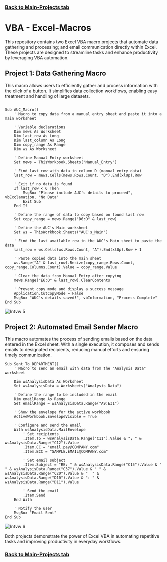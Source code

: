 ### [Back to Main-Projects tab](https://github.com/B-White-M/Projects/blob/abf42c835f30eabed36defb4f504f9d3cfd9be44/README.md)

# VBA - Excel-Macros

This repository contains two Excel VBA macro projects that automate data gathering and processing; and email communication directly within Excel. These projects are designed to streamline tasks and enhance productivity by leveraging VBA automation.

## Project 1: Data Gathering Macro
This macro allows users to efficiently gather and process information with the click of a button. It simplifies data collection workflows, enabling easy treatment and handling of large datasets.

``` VBA Code

Sub AUC_Macro()
    ' Macro to copy data from a manual entry sheet and paste it into a main worksheet

    ' Variable declarations
    Dim mews As Worksheet
    Dim last_row As Long
    Dim last_column As Long
    Dim copy_range As Range
    Dim ws As Worksheet
    
    ' Define Manual Entry worksheet
    Set mews = ThisWorkbook.Sheets("Manual_Entry")
    
    ' Find last row with data in column D (manual entry data)
    last_row = mews.Cells(mews.Rows.Count, "D").End(xlUp).Row
    
    ' Exit if no data is found
    If last_row < 6 Then
        MsgBox "Please include AUC's details to proceed", vbExclamation, "No Data"
        Exit Sub
    End If
    
    ' Define the range of data to copy based on found last row
    Set copy_range = mews.Range("D6:O" & last_row)
    
    ' Define the AUC's Main worksheet
    Set ws = ThisWorkbook.Sheets("AUC's_Main")
    
    ' Find the last available row in the AUC's Main sheet to paste the data
    last_row = ws.Cells(ws.Rows.Count, "A").End(xlUp).Row + 1
    
    ' Paste copied data into the main sheet
    ws.Range("A" & last_row).Resize(copy_range.Rows.Count, copy_range.Columns.Count).Value = copy_range.Value

    ' Clear the data from Manual Entry after copying
    mews.Range("E6:O" & last_row).ClearContents
    
    ' Prevent copy mode and display a success message
    Application.CutCopyMode = False
    MsgBox "AUC's details saved!", vbInformation, "Process Complete"
End Sub

```
![Intvw 5](https://github.com/user-attachments/assets/911d4a82-fad6-4158-a3b1-7ef18fd857b9)

## Project 2: Automated Email Sender Macro
This macro automates the process of sending emails based on the data entered in the Excel sheet. With a single execution, it composes and sends emails to designated recipients, reducing manual efforts and ensuring timely communication.

``` VBA Code
Sub Sent_To_DEPARTMENT()
    ' Macro to send an email with data from the "Analysis Data" worksheet

    Dim wsAnalysisData As Worksheet
    Set wsAnalysisData = Worksheets("Analysis Data")

    ' Define the range to be included in the email
    Dim emailRange As Range
    Set emailRange = wsAnalysisData.Range("A9:E31")

    ' Show the envelope for the active workbook
    ActiveWorkbook.EnvelopeVisible = True

    ' Configure and send the email
    With wsAnalysisData.MailEnvelope
        ' Set recipients
        .Item.To = wsAnalysisData.Range("C11").Value & "; " & wsAnalysisData.Range("C12").Value
        .Item.CC = "email.pay@COMPANY.com"
        .Item.BCC = "SAMPLE.EMAIL@COMPANY.com"
        
        ' Set email subject
        .Item.Subject = "RE: " & wsAnalysisData.Range("C15").Value & " " & wsAnalysisData.Range("C37").Value & " " & wsAnalysisData.Range("C20").Value & "  " & wsAnalysisData.Range("D10").Value & ": " & wsAnalysisData.Range("D11").Value
        
        ' Send the email
        .Item.Send
    End With

    ' Notify the user
    MsgBox "Email Sent"
End Sub

```

![Intvw 6](https://github.com/user-attachments/assets/cc489248-5ec6-4456-9377-e47f1372e926)

Both projects demonstrate the power of Excel VBA in automating repetitive tasks and improving productivity in everyday workflows.

### [Back to Main-Projects tab](https://github.com/B-White-M/Projects/blob/abf42c835f30eabed36defb4f504f9d3cfd9be44/README.md)
